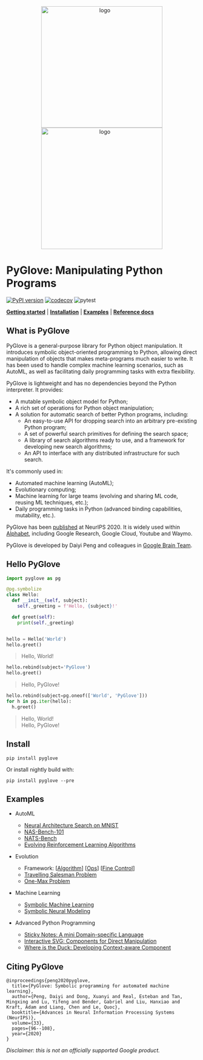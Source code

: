 <div align="center">
<img src="https://raw.githubusercontent.com/google/pyglove/main/docs/_static/logo_light.svg#gh-light-mode-only" width="320px" alt="logo"></img>
<img src="https://raw.githubusercontent.com/google/pyglove/main/docs/_static/logo_dark.svg#gh-dark-mode-only" width="320px" alt="logo"></img>
</div>

# PyGlove: Manipulating Python Programs

[![PyPI version](https://badge.fury.io/py/pyglove.svg)](https://badge.fury.io/py/pyglove)
[![codecov](https://codecov.io/gh/google/pyglove/branch/main/graph/badge.svg)](https://codecov.io/gh/google/pyglove)
![pytest](https://github.com/google/pyglove/actions/workflows/ci.yaml/badge.svg)

[**Getting started**](#hello-pyglove)
| [**Installation**](#install)
| [**Examples**](#examples)
| [**Reference docs**](https://pyglove.readthedocs.io/)

## What is PyGlove

PyGlove is a general-purpose library for Python object manipulation.
It introduces symbolic object-oriented programming to Python, allowing
direct manipulation of objects that makes meta-programs much easier to write.
It has been used to handle complex machine learning scenarios, such as AutoML,
as well as facilitating daily programming tasks with extra flexibility.

PyGlove is lightweight and has no dependencies beyond the Python interpreter.
It provides:

* A mutable symbolic object model for Python;
* A rich set of operations for Python object manipulation;
* A solution for automatic search of better Python programs, including:
  * An easy-to-use API for dropping search into an arbitrary pre-existing Python
    program;
  * A set of powerful search primitives for defining the search space;
  * A library of search algorithms ready to use, and a framework for developing
    new search algorithms;
  * An API to interface with any distributed infrastructure for such search.

It's commonly used in:

* Automated machine learning (AutoML);
* Evolutionary computing;
* Machine learning for large teams (evolving and sharing ML code, reusing
  ML techniques, etc.);
* Daily programming tasks in Python (advanced binding capabilities, mutability,
  etc.).

PyGlove has been [published](https://proceedings.neurips.cc/paper/2020/file/012a91467f210472fab4e11359bbfef6-Paper.pdf)
at NeurIPS 2020. It is widely used within [Alphabet](https://abc.xyz/), including Google Research, Google Cloud, Youtube and Waymo.

PyGlove is developed by Daiyi Peng and colleagues in [Google Brain Team](https://research.google/teams/brain/).


## Hello PyGlove

```python
import pyglove as pg

@pg.symbolize
class Hello:
  def __init__(self, subject):
    self._greeting = f'Hello, {subject}!'

  def greet(self):
    print(self._greeting)


hello = Hello('World')
hello.greet()
```
> Hello, World!

```python
hello.rebind(subject='PyGlove')
hello.greet()
```
> Hello, PyGlove!

```python
hello.rebind(subject=pg.oneof(['World', 'PyGlove']))
for h in pg.iter(hello):
  h.greet()
```
> Hello, World!<br>
> Hello, PyGlove!

## Install

```
pip install pyglove
```

Or install nightly build with:

```
pip install pyglove --pre
```

## Examples

* AutoML
  * [Neural Architecture Search on MNIST](https://github.com/google/pyglove/tree/main/examples/automl/mnist)
  * [NAS-Bench-101](https://github.com/google/pyglove/tree/main/examples/automl/nasbench)
  * [NATS-Bench](https://github.com/google/pyglove/tree/main/examples/automl/natsbench)
  * [Evolving Reinforcement Learning Algorithms](https://github.com/google/brain_autorl/tree/main/evolving_rl)
* Evolution
  * Framework: [[Algorithm](https://github.com/google/pyglove/blob/main/docs/notebooks/intro/search/evolution_algorithm.ipynb)]
    [[Ops](https://github.com/google/pyglove/blob/main/docs/notebooks/intro/search/evolution_ops.ipynb)]
    [[Fine Control](https://github.com/google/pyglove/blob/main/docs/notebooks/intro/search/evolution_scheduling.ipynb)]
  * [Travelling Salesman Problem](https://github.com/google/pyglove/blob/main/docs/notebooks/evolution/tsp.ipynb)
  * [One-Max Problem](https://github.com/google/pyglove/blob/main/docs/notebooks/evolution/onemax.ipynb)

* Machine Learning
  * [Symbolic Machine Learning](https://github.com/google/pyglove/blob/main/docs/notebooks/ml/symbolic_ml.ipynb)
  * [Symbolic Neural Modeling](https://github.com/google/pyglove/blob/main/docs/notebooks/ml/neural_modeling.ipynb)

* Advanced Python Programming
  * [Sticky Notes: A mini Domain-specific Language](https://github.com/google/pyglove/blob/main/docs/notebooks/python/sticky_notes.ipynb)
  * [Interactive SVG: Components for Direct Manipulation](https://github.com/google/pyglove/blob/main/docs/notebooks/python/interactive_svg.ipynb)
  * [Where is the Duck: Developing Context-aware Component](https://github.com/google/pyglove/blob/main/docs/notebooks/python/where_is_the_duck.ipynb)

## Citing PyGlove

```
@inproceedings{peng2020pyglove,
  title={PyGlove: Symbolic programming for automated machine learning},
  author={Peng, Daiyi and Dong, Xuanyi and Real, Esteban and Tan, Mingxing and Lu, Yifeng and Bender, Gabriel and Liu, Hanxiao and Kraft, Adam and Liang, Chen and Le, Quoc},
  booktitle={Advances in Neural Information Processing Systems (NeurIPS)},
  volume={33},
  pages={96--108},
  year={2020}
}
```

*Disclaimer: this is not an officially supported Google product.*
